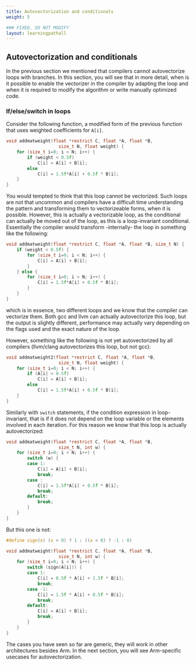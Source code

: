 ```yaml
---
title: Autovectorization and conditionals
weight: 5

### FIXED, DO NOT MODIFY
layout: learningpathall
---
```


## Autovectorization and conditionals 

In the previous section we mentioned that compilers cannot autovectorize loops with branches. In this section, you will see that in more detail, when is it possible to enable the vectorizer in the compiler by adapting the loop and when it is required to modify the algorithm or write manually optimized code.

### If/else/switch in loops

Consider the following function, a modified form of the previous function that uses weighted coefficients for `A[i]`.

```C
void addmatweight(float *restrict C, float *A, float *B,
                    size_t N, float weight) {
    for (size_t i=0; i < N; i++) {
        if (weight < 0.5f)
            C[i] = A[i] + B[i];
        else
            C[i] = 1.5f*A[i] + 0.5f * B[i];
    }
}
```

You would tempted to think that this loop cannot be vectorized. Such loops are not that uncommon and compilers have a difficult time understanding the pattern and transforming them to vectorizeable forms, when it is possible. However, this is actually a vectorizable loop, as the conditional can actually be moved out of the loop, as this is a loop-invariant conditional. Essentially the compiler would transform -internally- the loop in something like the following:

```C
void addmatweight(float *restrict C, float *A, float *B, size_t N) {
    if (weight < 0.5f) {
        for (size_t i=0; i < N; i++) {
            C[i] = A[i] + B[i];
        }
    } else {
        for (size_t i=0; i < N; i++) {
            C[i] = 1.5f*A[i] + 0.5f * B[i];
        }
    }
}
```

which is in essence, two different loops and we know that the compiler can vectorize them. Both gcc and llvm can actually autovectorize this loop, but the output is slightly different, performance may actually vary depending on the flags used and the exact nature of the loop.

However, something like the following is not yet autovectorized by all compilers (llvm/clang autovectorizes this loop, but not gcc):

```C
void addmatweight2(float *restrict C, float *A, float *B,
                    size_t N, float weight) {
    for (size_t i=0; i < N; i++) {
        if (A[i] < 0.5f)
            C[i] = A[i] + B[i];
        else
            C[i] = 1.5f*A[i] + 0.5f * B[i];
    }
}
```

Similarly with `switch` statements, if the condition expression in loop-invariant, that is if it does not depend on the loop variable or the elements involved in each iteration.
For this reason we know that this loop is actually autovectorized:

```C
void addmatweight(float *restrict C, float *A, float *B,
                    size_t N, int w) {
    for (size_t i=0; i < N; i++) {
        switch (w) {
        case 1:
            C[i] = A[i] + B[i];
            break;
        case :
            C[i] = 1.5f*A[i] + 0.5f * B[i];
            break;
        default:
            break;
        }
    }
}
```

But this one is not:

```C
#define sign(x) (x > 0) ? 1 : ((x < 0) ? -1 : 0)

void addmatweight(float *restrict C, float *A, float *B,
                    size_t N, int w) {
    for (size_t i=0; i < N; i++) {
        switch (sign(A[i])) {
        case 1:
            C[i] = 0.5f * A[i] + 1.5f * B[i];
            break;
        case -1:
            C[i] = 1.5f * A[i] + 0.5f * B[i];
            break;
        default:
            C[i] = A[i] + B[i];
            break;
        }
    }
}
```

The cases you have seen so far are generic, they will work in other architectures besides Arm. In the next section, you will see Arm-specific usecases for autovectorization.